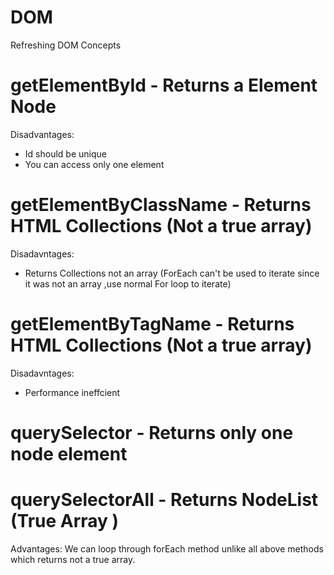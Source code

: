 # DOM
Refreshing DOM Concepts

# getElementById - Returns a Element Node 
Disadvantages: 
* Id should be unique
* You can access only one element

# getElementByClassName - Returns HTML Collections (Not a true array)
Disadavntages:
* Returns Collections not an array (ForEach can't be used to iterate since it was not an array ,use normal For loop to iterate)

# getElementByTagName -  Returns HTML Collections (Not a true array)
Disadavntages:
* Performance ineffcient

# querySelector - Returns only one node element

# querySelectorAll - Returns NodeList (True Array )
Advantages: We can loop through forEach method unlike all above methods which returns not a true array.

